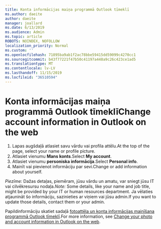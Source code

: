 ```yaml
---
title: Konta informācijas maiņa programmā Outlook tīmeklī
ms.author: daeite
author: daeite
manager: joallard
ms.date: 6/13/2019
ms.audience: Admin
ms.topic: article
ROBOTS: NOINDEX, NOFOLLOW
localization_priority: Normal
ms.custom: ''
ms.openlocfilehash: 71895ba9ab1f2ac78bbe59415dd59099c4270cc1
ms.sourcegitcommit: b43f77221f47b50c41197a448a9c26c423ce1ad5
ms.translationtype: MT
ms.contentlocale: lv-LV
ms.lasthandoff: 11/15/2019
ms.locfileid: "36510594"
---
```

# <a name="change-account-information-in-outlook-on-the-web"></a><span data-ttu-id="001e5-102">Konta informācijas maiņa programmā Outlook tīmeklī</span><span class="sxs-lookup"><span data-stu-id="001e5-102">Change account information in Outlook on the web</span></span>

1. <span data-ttu-id="001e5-103">Lapas augšdaļā atlasiet savu vārdu vai profila attēlu.</span><span class="sxs-lookup"><span data-stu-id="001e5-103">At the top of the page, select your name or profile picture.</span></span>
1. <span data-ttu-id="001e5-104">Atlasiet vienumu **Mans konts**.</span><span class="sxs-lookup"><span data-stu-id="001e5-104">Select **My account**.</span></span>
1. <span data-ttu-id="001e5-105">Atlasiet vienumu **personiska informācija**.</span><span class="sxs-lookup"><span data-stu-id="001e5-105">Select **Personal info**.</span></span>
1. <span data-ttu-id="001e5-106">Mainīt vai pievienot informāciju par sevi.</span><span class="sxs-lookup"><span data-stu-id="001e5-106">Change or add information about yourself.</span></span>

<span data-ttu-id="001e5-107">*Piezīme:* Dažas detaļas, piemēram, jūsu vārdu un amatu, var sniegt jūsu IT vai cilvēkresursu nodaļa.</span><span class="sxs-lookup"><span data-stu-id="001e5-107">*Note:* Some details, like your name and job title, might be provided by your IT or human resources department.</span></span> <span data-ttu-id="001e5-108">Ja vēlaties atjaunināt šo informāciju, sazinieties ar viņiem vai jūsu admin.</span><span class="sxs-lookup"><span data-stu-id="001e5-108">If you want to update those details, contact them or your admin.</span></span>

<span data-ttu-id="001e5-109">Papildinformāciju skatiet sadaļā [fotoattēla un konta informācijas mainīšana programmā Outlook tīmeklī](https://support.office.com/article/b2dbb289-851d-4bed-93c3-3e136f5659ec).</span><span class="sxs-lookup"><span data-stu-id="001e5-109">For more information, see [Change your photo and account information in Outlook on the web](https://support.office.com/article/b2dbb289-851d-4bed-93c3-3e136f5659ec).</span></span>